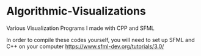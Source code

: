 # Algorithmic-Visualizations
 Various Visualization Programs I made with CPP and SFML

In order to compile these codes yourself, you will need to set up SFML and C++ on your computer
https://www.sfml-dev.org/tutorials/3.0/

